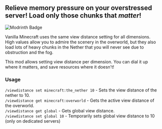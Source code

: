 ## Relieve memory pressure on your overstressed server! Load only those chunks that *matter*!

![Modrinth Badge](https://waffle.coffee/modrinthshield/worldspecificviewdistance)

Vanilla Minecraft uses the same view distance setting for all dimensions. High values allow you to admire the scenery in the overworld, but they also load lots of heavy chunks in the Nether that you will never see due to obstruction and the fog.

This mod allows setting view distance per dimension. You can dial it up where it matters, and save resources where it doesn't!

### Usage  
`/viewdistance set minecraft:the_nether 10` - Sets the view distance of the nether to 10.  
`/viewdistance get minecraft:overworld` - Gets the active view distance of the overworld.  
`/viewdistance get global` - Gets global view distance.  
`/viewdistance set global 10` - Temporarily sets global view distance to 10 (only on dedicated servers)
